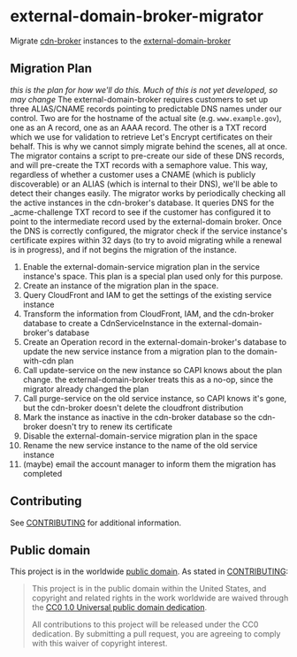 # external-domain-broker-migrator

Migrate [cdn-broker](https://github.com/cloud-gov/cdn-broker) instances to the [external-domain-broker](https://github.com/cloud-gov/external-domain-broker)


## Migration Plan

*this is the _plan_ for how we'll do this. Much of this is not yet developed, so may change*
The external-domain-broker requires customers to set up three ALIAS/CNAME records 
pointing to predictable DNS names under our control. Two are for the hostname of the actual
site (e.g. `www.example.gov`), one as an A record, one as an AAAA record. The other is a 
TXT record which we use for validation to retrieve Let's Encrypt certificates on their
behalf. This is why we cannot simply migrate behind the scenes, all at once.
The migrator contains a script to pre-create our side of these DNS records, and will
pre-create the TXT records with a semaphore value. This way, regardless of whether a 
customer uses a CNAME (which is publicly discoverable) or an ALIAS (which is internal
to their DNS), we'll be able to detect their changes easily.
The migrator works by periodically checking all the active instances in the 
cdn-broker's database. It queries DNS for the _acme-challenge TXT record to
see if the customer has configured it to point to the intermediate record 
used by the external-domain broker. 
Once the DNS is correctly configured, the migrator check if the service instance's 
certificate expires within 32 days (to try to avoid migrating while a renewal is in
progress), and if not begins the migration of the instance. 
1. Enable the external-domain-service migration plan in the service instance's
   space. This plan is a special plan used only for this purpose.
2. Create an instance of the migration plan in the space.
3. Query CloudFront and IAM to get the settings of the existing service instance
4. Transform the information from CloudFront, IAM, and the cdn-broker database 
   to create a CdnServiceInstance in the external-domain-broker's database
5. Create an Operation record in the external-domain-broker's database to update
   the new service instance from a migration plan to the domain-with-cdn plan
6. Call update-service on the new instance so CAPI knows about the plan change.
   the external-domain-broker treats this as a no-op, since the migrator already
   changed the plan
7. Call purge-service on the old service instance, so CAPI knows it's gone, but 
   the cdn-broker doesn't delete the cloudfront distribution
8. Mark the instance as inactive in the cdn-broker database so the cdn-broker 
   doesn't try to renew its certificate
9. Disable the external-domain-service migration plan in the space
10. Rename the new service instance to the name of the old service instance
11. (maybe) email the account manager to inform them the migration has completed

## Contributing

See [CONTRIBUTING](CONTRIBUTING.md) for additional information.

## Public domain

This project is in the worldwide [public domain](LICENSE.md). As stated in [CONTRIBUTING](CONTRIBUTING.md):

> This project is in the public domain within the United States, and copyright and related rights in the work worldwide are waived through the [CC0 1.0 Universal public domain dedication](https://creativecommons.org/publicdomain/zero/1.0/).
>
> All contributions to this project will be released under the CC0 dedication. By submitting a pull request, you are agreeing to comply with this waiver of copyright interest.

